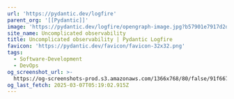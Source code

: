 ```yaml
---
url: 'https://pydantic.dev/logfire'
parent_org: '[[Pydantic]]'
image: 'https://pydantic.dev/logfire/opengraph-image.jpg?b57901e7917d2d58'
site_name: Uncomplicated observability
title: Uncomplicated observability | Pydantic Logfire
favicon: 'https://pydantic.dev/favicon/favicon-32x32.png'
tags:
  - Software-Development
  - DevOps
og_screenshot_url: >-
  https://og-screenshots-prod.s3.amazonaws.com/1366x768/80/false/91f667ee67e6ae074f59748e1f2ecb195cad064afd4b060fe636dd8c86a4adb5.jpeg
og_last_fetch: 2025-03-07T05:19:02.915Z
---
```


